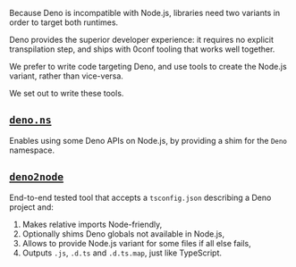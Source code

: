 Because Deno is incompatible with Node.js,
libraries need two variants in order to target both runtimes.

Deno provides the superior developer experience:
it requires no explicit transpilation step,
and ships with 0conf tooling that works well together.

We prefer to write code targeting Deno,
and use tools to create the Node.js variant,
rather than vice-versa.

We set out to write these tools.

## [`deno.ns`]

Enables using some Deno APIs on Node.js,
by providing a shim for the `Deno` namespace.

## [`deno2node`]

End-to-end tested tool
that accepts a `tsconfig.json`
describing a Deno project and:

1. Makes relative imports Node-friendly,
2. Optionally shims Deno globals not available in Node.js,
3. Allows to provide Node.js variant for some files if all else fails,
4. Outputs `.js`, `.d.ts` and `.d.ts.map`, just like TypeScript.


[`deno.ns`]: https://github.com/fromdeno/deno.ns
[`deno2node`]: https://github.com/wojpawlik/deno2node
